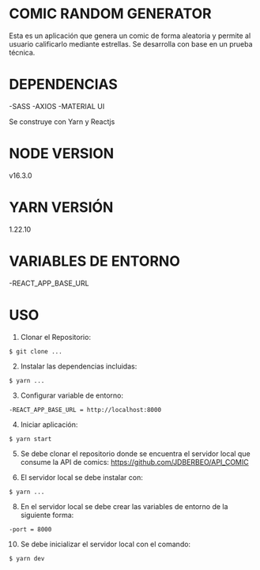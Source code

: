 # COMIC RANDOM GENERATOR
Esta es un aplicación que genera un comic de forma aleatoria y permite al usuario calificarlo mediante estrellas.
Se desarrolla con base en un prueba técnica.

# DEPENDENCIAS
-SASS
-AXIOS
-MATERIAL UI

Se construye con Yarn y Reactjs

# NODE VERSION
v16.3.0
# YARN VERSIÓN
1.22.10

# VARIABLES DE ENTORNO
-REACT_APP_BASE_URL

# USO

1. Clonar el Repositorio: 
```
$ git clone ...
```
2. Instalar las dependencias incluidas:
```
$ yarn ...
```
3. Configurar variable de entorno:
```
-REACT_APP_BASE_URL = http://localhost:8000
```
4. Iniciar aplicación:
```
$ yarn start
```
5. Se debe clonar el repositorio donde se encuentra el servidor local que consume la API de comics:
https://github.com/JDBERBEO/API_COMIC

7. El servidor local se debe instalar con:
```
$ yarn ...
```
8. En el servidor local se debe crear las variables de entorno de la siguiente forma:
```
-port = 8000
```
10. Se debe inicializar el servidor local con el comando:
```
$ yarn dev
```
